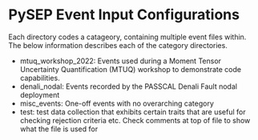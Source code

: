 # PySEP Event Input Configurations
Each directory codes a catageory, containing multiple event files within.
The below information describes each of the category directories.

- mtuq_workshop_2022: Events used during a Moment Tensor Uncertainty
	Quantification (MTUQ) workshop to demonstrate code capabilities.
- denali_nodal: Events recorded by the PASSCAL Denali Fault nodal deployment
- misc_events: One-off events with no overarching category 
- test: test data collection that exhibits certain traits that are useful for
	checking rejection criteria etc. Check comments at top of file to show
	what the file is used for
